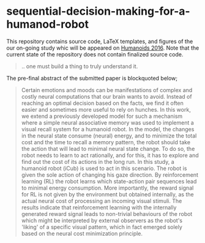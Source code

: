 # sequential-decision-making-for-a-humanod-robot
This repository contains source code, LaTeX templates, and figures of the our on-going study whic will be appeared on [Humanoids 2016](http://humanoids2016.org/). Note that the current state of the repository does not contain finalized source code.

> .. one must build a thing to truly understand it.

The pre-final abstract of the submitted paper is blockquoted below;

> Certain emotions and moods can be manifestations of complex and costly neural computations that our brain wants to avoid. Instead of reaching an optimal decision based on the facts, we find it often easier and sometimes more useful to rely on hunches. In this work, we extend a previously developed model for such a mechanism where a simple neural associative memory was used to implement a visual recall system for a humanoid robot. In the model, the changes in the neural state consume (neural) energy, and to minimize the total cost and the time to recall a memory pattern, the robot should take the action that will lead to minimal neural state change. To do so, the robot needs to learn to act rationally, and for this, it has to explore and find out the cost of its actions in the long run. In this study, a humanoid robot (iCub) is used to act in this scenario. The robot is given the sole action of changing his gaze direction. By reinforcement learning (RL) the robot learns which state-action pair sequences lead to minimal energy consumption. More importantly, the reward signal for RL is not given by the environment but obtained internally, as the actual neural cost of processing an incoming visual stimuli. The results indicate that reinforcement learning with the internally generated reward signal leads to non-trivial behaviours of the robot which might be interpreted by external observers as the robot's 'liking' of a specific visual pattern, which in fact emerged solely based on the neural cost minimization principle. 
